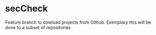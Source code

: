 # secCheck

Feature branch to dowload projects from Github.
Exemplary this will be done to a subset of repositories
